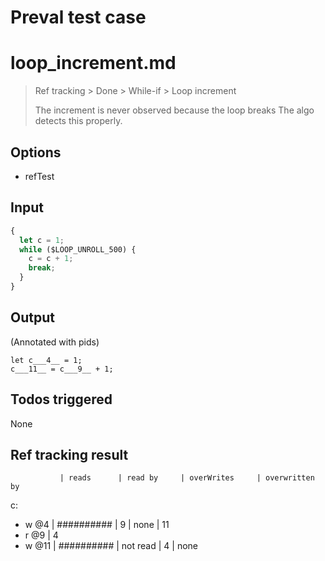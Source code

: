 # Preval test case

# loop_increment.md

> Ref tracking > Done > While-if > Loop increment
>
> The increment is never observed because the loop breaks
> The algo detects this properly.

## Options

- refTest

## Input

`````js filename=intro
{
  let c = 1;
  while ($LOOP_UNROLL_500) {
    c = c + 1;
    break;
  }
}
`````


## Output

(Annotated with pids)

`````filename=intro
let c___4__ = 1;
c___11__ = c___9__ + 1;
`````


## Todos triggered


None


## Ref tracking result


               | reads      | read by     | overWrites     | overwritten by
c:
  - w @4       | ########## | 9           | none           | 11
  - r @9       | 4
  - w @11      | ########## | not read    | 4              | none

